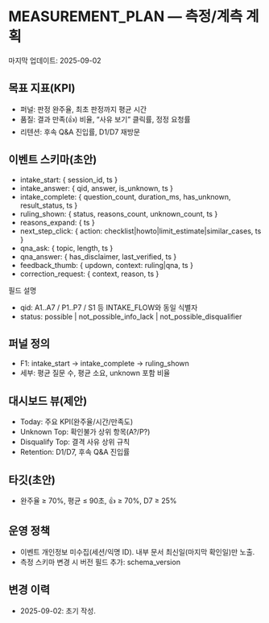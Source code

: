 # MEASUREMENT_PLAN — 측정/계측 계획

마지막 업데이트: 2025-09-02

## 목표 지표(KPI)
- 퍼널: 판정 완주율, 최초 판정까지 평균 시간
- 품질: 결과 만족(👍) 비율, “사유 보기” 클릭률, 정정 요청률
- 리텐션: 후속 Q&A 진입률, D1/D7 재방문

## 이벤트 스키마(초안)
- intake_start: { session_id, ts }
- intake_answer: { qid, answer, is_unknown, ts }
- intake_complete: { question_count, duration_ms, has_unknown, result_status, ts }
- ruling_shown: { status, reasons_count, unknown_count, ts }
- reasons_expand: { ts }
- next_step_click: { action: checklist|howto|limit_estimate|similar_cases, ts }
- qna_ask: { topic, length, ts }
- qna_answer: { has_disclaimer, last_verified, ts }
- feedback_thumb: { updown, context: ruling|qna, ts }
- correction_request: { context, reason, ts }

필드 설명
- qid: A1..A7 / P1..P7 / S1 등 INTAKE_FLOW와 동일 식별자
- status: possible | not_possible_info_lack | not_possible_disqualifier

## 퍼널 정의
- F1: intake_start → intake_complete → ruling_shown
- 세부: 평균 질문 수, 평균 소요, unknown 포함 비율

## 대시보드 뷰(제안)
- Today: 주요 KPI(완주율/시간/만족도)
- Unknown Top: 확인불가 상위 항목(A?/P?)
- Disqualify Top: 결격 사유 상위 규칙
- Retention: D1/D7, 후속 Q&A 진입률

## 타깃(초안)
- 완주율 ≥ 70%, 평균 ≤ 90초, 👍 ≥ 70%, D7 ≥ 25%

## 운영 정책
- 이벤트 개인정보 미수집(세션/익명 ID). 내부 문서 최신일(마지막 확인일)만 노출.
- 측정 스키마 변경 시 버전 필드 추가: schema_version

## 변경 이력
- 2025-09-02: 초기 작성.
